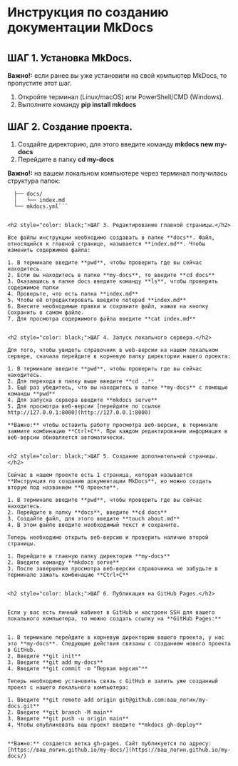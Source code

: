 # Инструкция по созданию документации MkDocs

#

<h2 style="color: black;">ШАГ 1. Установка MkDocs.</h2>

**Важно!:** если ранее вы уже установили на свой компьютер MkDocs, то пропустите этот шаг.

1. Откройте терминал (Linux/macOS) или PowerShell/CMD (Windows).
2. Выполните команду **pip install mkdocs**


<h2 style="color: black;">ШАГ 2. Создание проекта.</h2>

1. Создайте директорию, для этого введите команду **mkdocs new my-docs**
2. Перейдите в папку **cd my-docs**


**Важно!:** на вашем локальном компьютере через терминал получилась структура папок:

```my-docs/
  ├── docs/
  │   └── index.md
  └── mkdocs.yml```


<h2 style="color: black;">ШАГ 3. Редактирование главной страницы.</h2>

Все файлы инструкции необходимо создавать в папке **docs**. Файл, относящийся к главной странице, называется **index.md**. Чтобы изменить содержимое файла:

1. В терминале введите **pwd**, чтобы проверить где вы сейчас находитесь.
2. Если вы находитесь в папке **my-docs**, то введите **cd docs**
3. Оказавшись в папке docs введите команду **ls**, чтобы проверить содержимое папки
4. Проверьте, что есть папка **index.md**
5. Чтобы её отредактировать введите notepad **index.md**
6. Внесите необходимые правки и сохраните файл, нажав на кнопку Сохранить в самом файле.
7. Для просмотра содержимого файла введите **cat index.md**


<h2 style="color: black;">ШАГ 4. Запуск локального сервера.</h2>

Для того, чтобы увидеть справочник в web-версии на нашем локальном сервере, сначала перейдите в корневую папку директории нашего проекта:

1. В терминале введите **pwd**, чтобы проверить где вы сейчас находитесь.
2. Для перехода в папку выше введите **cd ..**
3. Ещё раз убедитесь, что вы находитесь в папке **my-docs** с помощью команды **pwd**
4. Для запуска сервера введите **mkdocs serve**
5. Для просмотра веб-версии [перейдите по ссылке http://127.0.0.1:8000](http://127.0.0.1:8000)

**Важно:** чтобы оставить работу просмотра веб-версии, в терминале зажмите комбинацию **Ctrl+C**. При каждом редактировании информация в веб-версии обновляется автоматически.


<h2 style="color: black;">ШАГ 5. Создание дополнительной страницы.</h2>

Сейчас в нашем проекте есть 1 страница, которая называется **Инструкция по созданию документации MkDocs**, но можно создать вторую под названием **О проекте**.

1. В терминале введите **pwd**, чтобы проверить где вы сейчас находитесь.
2. Перейдите в папку **docs**, введите **cd docs**
3. Создайте файл, для этого введите **touch about.md**
4. В этом файле введите необходимый текст и сохраните.

Теперь необходимо открыть веб-версию и проверить наличие второй страницы.

1. Перейдите в главную папку директории **my-docs**
2. Введите команду **mkdocs serve**
3. После завершения просмотра веб-версии справочника не забудьте в терминале зажать комбинацию **Ctrl+C**


<h2 style="color: black;">ШАГ 6. Публикация на GitHub Pages.</h2>


Если у вас есть личный кабинет в GitHub и настроен SSH для вашего локального компьютера, то можно создать ссылку на **GitHub Pages:**


1. В терминале перейдите в корневую директорию вашего проекта, у нас это **my-docs**. Следующие действия связаны с созданием нового проекта в GitHub.
2. Введите **git init**
3. Введите **git add my-docs**
4. Введите **git commit -m "Первая версия"**

Теперь необходимо установить связь с GitHub и залить уже созданный проект с нашего локального компьютера:

1. Введите **git remote add origin git@github.com:ваш_логин/my-docs.git**
2. Введите **git branch -M main**
3. Введите **git push -u origin main**
4. Чтобы опубликовать ваш проект введите **mkdocs gh-deploy**


**Важно:** создается ветка gh-pages. Сайт публикуется по адресу: [https://ваш_логин.github.io/my-docs/](https://ваш_логин.github.io/my-docs/)
